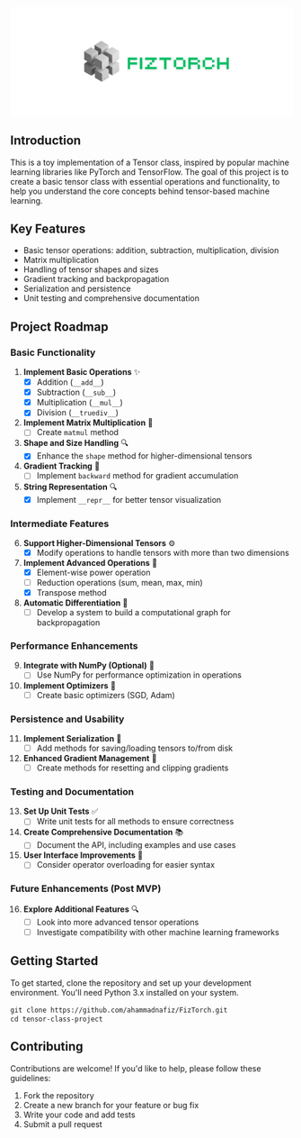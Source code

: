 ![Logo](assets/fiztorch.png)

## Introduction
This is a toy implementation of a Tensor class, inspired by popular machine learning libraries like PyTorch and TensorFlow. The goal of this project is to create a basic tensor class with essential operations and functionality, to help you understand the core concepts behind tensor-based machine learning.

## Key Features
- Basic tensor operations: addition, subtraction, multiplication, division
- Matrix multiplication
- Handling of tensor shapes and sizes
- Gradient tracking and backpropagation
- Serialization and persistence
- Unit testing and comprehensive documentation

## Project Roadmap

### Basic Functionality
1. **Implement Basic Operations** ✨
   - [x] Addition (`__add__`)
   - [x] Subtraction (`__sub__`)
   - [x] Multiplication (`__mul__`)
   - [x] Division (`__truediv__`)
2. **Implement Matrix Multiplication** 🔢
   - [ ] Create `matmul` method
3. **Shape and Size Handling** 🔍
   - [x] Enhance the `shape` method for higher-dimensional tensors
4. **Gradient Tracking** 🧠
   - [ ] Implement `backward` method for gradient accumulation
5. **String Representation** 🔍
   - [x] Implement `__repr__` for better tensor visualization

### Intermediate Features
6. **Support Higher-Dimensional Tensors** ⚙️
   - [x] Modify operations to handle tensors with more than two dimensions
7. **Implement Advanced Operations** 🧠
   - [x] Element-wise power operation
   - [ ] Reduction operations (sum, mean, max, min)
   - [x] Transpose method
8. **Automatic Differentiation** 🧠
   - [ ] Develop a system to build a computational graph for backpropagation

### Performance Enhancements
9. **Integrate with NumPy (Optional)** 🚀
   - [ ] Use NumPy for performance optimization in operations
10. **Implement Optimizers** 🧠
    - [ ] Create basic optimizers (SGD, Adam)

### Persistence and Usability
11. **Implement Serialization** 💾
    - [ ] Add methods for saving/loading tensors to/from disk
12. **Enhanced Gradient Management** 🧠
    - [ ] Create methods for resetting and clipping gradients

### Testing and Documentation
13. **Set Up Unit Tests** ✅
    - [ ] Write unit tests for all methods to ensure correctness
14. **Create Comprehensive Documentation** 📚
    - [ ] Document the API, including examples and use cases
15. **User Interface Improvements** 🚀
    - [ ] Consider operator overloading for easier syntax

### Future Enhancements (Post MVP)
16. **Explore Additional Features** 🔍
    - [ ] Look into more advanced tensor operations
    - [ ] Investigate compatibility with other machine learning frameworks

## Getting Started
To get started, clone the repository and set up your development environment. You'll need Python 3.x installed on your system.

```
git clone https://github.com/ahammadnafiz/FizTorch.git
cd tensor-class-project
```

## Contributing
Contributions are welcome! If you'd like to help, please follow these guidelines:

1. Fork the repository
2. Create a new branch for your feature or bug fix
3. Write your code and add tests
4. Submit a pull request
